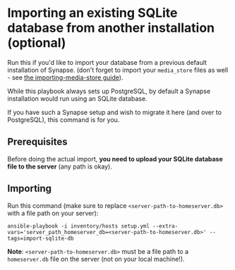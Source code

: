 # Importing an existing SQLite database from another installation (optional)

Run this if you'd like to import your database from a previous default installation of Synapse.
(don't forget to import your `media_store` files as well - see [the importing-media-store guide](importing-media-store.md)).

While this playbook always sets up PostgreSQL, by default a Synapse installation would run
using an SQLite database.

If you have such a Synapse setup and wish to migrate it here (and over to PostgreSQL), this command is for you.


## Prerequisites

Before doing the actual import, **you need to upload your SQLite database file to the server** (any path is okay).


## Importing

Run this command (make sure to replace `<server-path-to-homeserver.db>` with a file path on your server):

	ansible-playbook -i inventory/hosts setup.yml --extra-vars='server_path_homeserver_db=<server-path-to-homeserver.db>' --tags=import-sqlite-db

**Note**: `<server-path-to-homeserver.db>` must be a file path to a `homeserver.db` file on the server (not on your local machine!).
